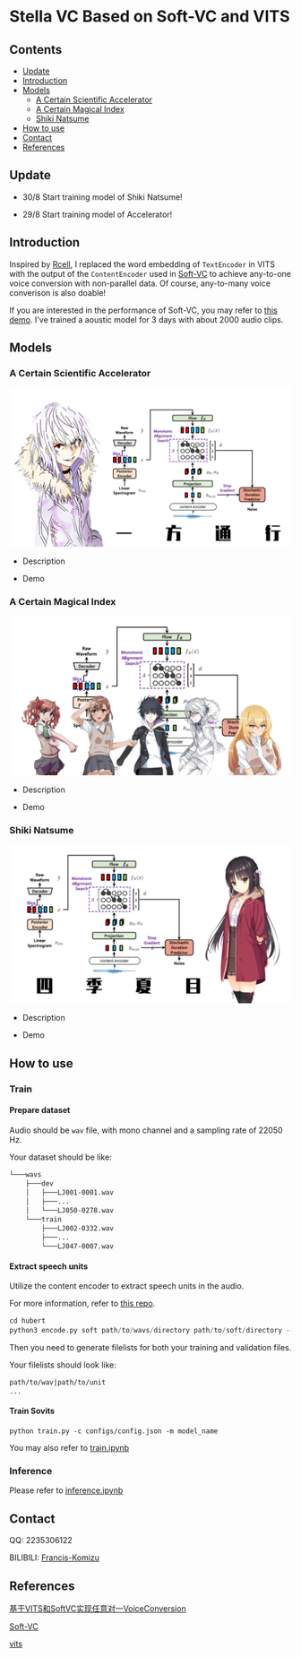 <h1>Stella VC Based on Soft-VC and VITS</h1>

<h2>Contents</h2>

- [Update](#Update)
- [Introduction](#Introduction)
- [Models](#Models)
  - [A Certain Scientific Accelerator](#Accelerator)
  - [A Certain Magical Index](#Index)
  - [Shiki Natsume](#Natsume)
- [How to use](#Usage)
- [Contact](#Contact)
- [References](#References)

<h2 id="Update">Update</h2>

- 30/8 Start training model of Shiki Natsume!

- 29/8 Start training model of Accelerator!

<h2 id="Introduction">Introduction</h2>

Inspired by [Rcell](https://space.bilibili.com/343303724/?spm_id_from=333.999.0.0), I replaced the word embedding of `TextEncoder` in VITS with the output of the `ContentEncoder` used in [Soft-VC](https://github.com/bshall/soft-vc) to achieve any-to-one voice conversion with non-parallel data. Of course, any-to-many voice converison is also doable!

If you are interested in the performance of Soft-VC, you may refer to [this demo](https://colab.research.google.com/drive/11L10uz2VsF3_YCanXKYiA3mo9eMW4ueL?usp=sharing). I've trained a aoustic model for
3 days with about 2000 audio clips. 

<h2 id="Models">Models</h2>

<h3 id="Accelerator">A Certain Scientific Accelerator</h3>

![accelerator](assets/cover4.png)

- Description

- Demo

<h3 id="Index">A Certain Magical Index</h3>

![index](assets/cover3.png)

- Description

- Demo

<h3 id="Natsume">Shiki Natsume</h3>

![natsume](assets/cover2.png)

- Description

- Demo

<h2 id="Usage">How to use</h2>

### Train

#### Prepare dataset

Audio should be `wav` file, with mono channel and a sampling rate of 22050 Hz. 

Your dataset should be like:

```
└───wavs
    ├───dev
    │   ├───LJ001-0001.wav
    │   ├───...
    │   └───LJ050-0278.wav
    └───train
        ├───LJ002-0332.wav
        ├───...
        └───LJ047-0007.wav
```

#### Extract speech units

Utilize the content encoder to extract speech units in the audio.

For more information, refer to [this repo](https://github.com/bshall/acoustic-model).

```python
cd hubert
python3 encode.py soft path/to/wavs/directory path/to/soft/directory --extension .wav
```
Then you need to generate filelists for both your training and validation files. 

Your filelists should look like:

```
path/to/wav|path/to/unit
...
```

#### Train Sovits

```
python train.py -c configs/config.json -m model_name
```

You may also refer to [train.ipynb](train.ipynb)

### Inference

Please refer to [inference.ipynb](inference.ipynb)

<h2 id="Contact">Contact</h2>

QQ: 2235306122

BILIBILI: [Francis-Komizu](https://space.bilibili.com/636704927)

<h2 id="References">References</h2>

[基于VITS和SoftVC实现任意对一VoiceConversion](https://www.bilibili.com/video/BV1S14y1x78X?share_source=copy_web&vd_source=630b87174c967a898cae3765fba3bfa8)

[Soft-VC](https://github.com/bshall/soft-vc)

[vits](https://github.com/jaywalnut310/vits)
